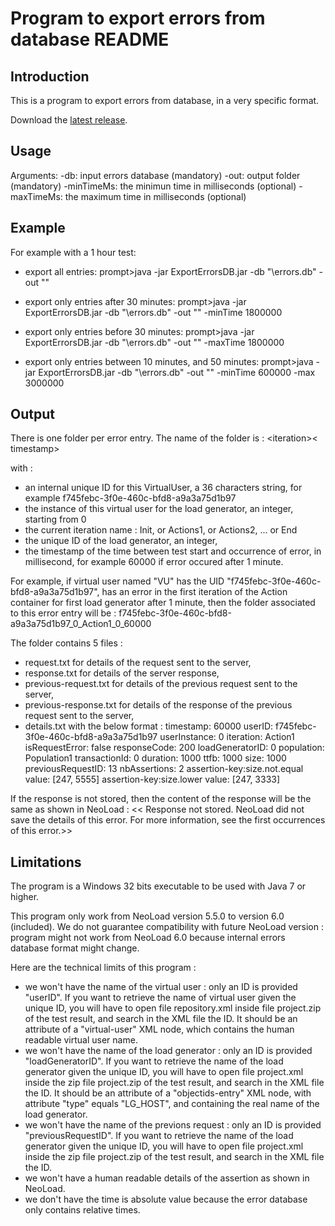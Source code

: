 # Program to export errors from database README

## Introduction

This is a program to export errors from database, in a very specific format.

Download the [latest release](https://github.com/SebastienRichert/nl-export-errors-db/releases/latest).

## Usage

Arguments: 
-db: input errors database (mandatory)
-out: output folder (mandatory)
-minTimeMs: the minimun time in milliseconds (optional)
-maxTimeMs: the maximum time in milliseconds (optional)

## Example

For example with a 1 hour test:

- export all entries:
prompt>java -jar  ExportErrorsDB.jar -db "<path-to-test-result>\errors.db" -out "<output-folder>" 

- export only entries after 30 minutes:
prompt>java -jar  ExportErrorsDB.jar -db "<path-to-test-result>\errors.db" -out "<output-folder>" -minTime 1800000

- export only entries before 30 minutes: 
prompt>java -jar  ExportErrorsDB.jar -db "<path-to-test-result>\errors.db" -out "<output-folder>" -maxTime 1800000

- export only entries between 10 minutes, and 50 minutes: 
prompt>java -jar  ExportErrorsDB.jar -db "<path-to-test-result>\errors.db" -out "<output-folder>" -minTime 600000 -max 3000000


## Output

There is one folder per error entry.
The name of the folder is : <userID>_<userInstance>_<<wbr>iteration>_<loadGeneratorId>_<<wbr>timestamp>

with :
- <userID> an internal unique ID for this VirtualUser, a 36 characters string, for example f745febc-3f0e-460c-bfd8-<wbr>a9a3a75d1b97
- <userInstance> the instance of this virtual user for the load generator, an integer, starting from 0
- <iteration> the current iteration name : Init, or Actions1, or Actions2, ... or End
- <loadGeneratorId> the unique ID of the load generator, an integer,
- <timestamp> the timestamp of the time between test start and occurrence of error, in millisecond, for example 60000 if error occured after 1 minute.

For example, if virtual user named "VU" has the UID "f745febc-3f0e-460c-bfd8-<wbr>a9a3a75d1b97", has an error in the first iteration of the Action container
for first load generator after 1 minute, then the folder associated to this error entry will be :
f745febc-3f0e-460c-bfd8-<wbr>a9a3a75d1b97_0_Action1_0_60000

The folder contains 5 files :
- request.txt for details of the request sent to the server,
- response.txt for details of the server response,
- previous-request.txt for details of the previous request sent to the server,
- previous-response.txt for details of the response of the previous request sent to the server,
- details.txt with the below format :
timestamp: 60000
userID: f745febc-3f0e-460c-bfd8-<wbr>a9a3a75d1b97
userInstance: 0
iteration: Action1
isRequestError: false
responseCode: 200
loadGeneratorID: 0
population: Population1
transactionId: 0
duration: 1000
ttfb: 1000
size: 1000
previousRequestID: 13
nbAssertions: 2
assertion-key:size.not.equal value: [247, 5555]
assertion-key:size.lower value: [247, 3333]

If the response is not stored, then the content of the response will be the same as shown in NeoLoad :
<< Response not stored. NeoLoad did not save the details of this error. For more information, see the first occurrences of this error.>>

## Limitations

The program is a Windows 32 bits executable to be used with Java 7 or higher.

This program only work from NeoLoad version 5.5.0 to version 6.0 (included).
We do not guarantee compatibility with future NeoLoad version : program might not work from NeoLoad 6.0 because internal errors database format might change.

Here are the technical limits of this program :
- we won't have the name of the virtual user : only an ID is provided "userID". If you want to retrieve the name of virtual user given the unique ID, you will have to open file repository.xml inside file project.zip of the test result, and search in the XML file the ID. It should be an attribute of a "virtual-user" XML node, which contains the human readable virtual user name.
- we won't have the name of the load generator : only an ID is provided "loadGeneratorID". If you want to retrieve the name of the load generator given the unique ID, you will have to open file project.xml inside the zip file project.zip of the test result, and search in the XML file the ID. It should be an attribute of a "objectids-entry" XML node, with attribute "type" equals "LG_HOST", and containing the real name of the load generator.
- we won't have the name of the previons request : only an ID is provided "previousRequestID". If you want to retrieve the name of the load generator given the unique ID, you will have to open file project.xml inside the zip file project.zip of the test result, and search in the XML file the ID.
- we won't have a human readable details of the assertion as shown in NeoLoad.
- we don't have the time is absolute value because the error database only contains relative times.


 
 